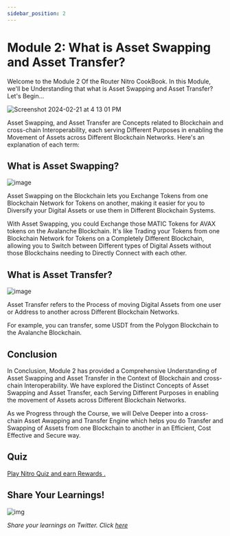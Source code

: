 ```yaml
---
sidebar_position: 2
---
```


# Module 2: What is Asset Swapping and Asset Transfer?

Welcome to the Module 2 Of the Router Nitro CookBook. In this Module, we'll be Understanding that what is Asset Swapping and Asset Transfer? Let's Begin...

![Screenshot 2024-02-21 at 4 13 01 PM](https://github.com/router-resources/Router-Nitro-CookBook/assets/124175970/99a5a476-f335-4fb3-ab67-71e4a993ef05)

Asset Swapping, and Asset Transfer are Concepts related to Blockchain and cross-chain Interoperability, each serving Different Purposes in enabling the Movement of Assets across Different Blockchain Networks. Here's an explanation of each term:

## What is Asset Swapping?

![image](https://github.com/router-resources/Router-Nitro-CookBook/assets/124175970/bd28017a-ecaf-44bd-b61a-d6484d898646)

Asset Swapping on the Blockchain lets you Exchange Tokens from one Blockchain Network for Tokens on another, making it easier for you to Diversify your Digital Assets or use them in Different Blockchain Systems.

With Asset Swapping, you could Exchange those MATIC Tokens for AVAX tokens on the Avalanche Blockchain. It's like Trading your Tokens from one Blockchain Network for Tokens on a Completely Different Blockchain, allowing you to Switch between Different types of Digital Assets without those Blockchains needing to Directly Connect with each other.

## What is Asset Transfer?

![image](https://github.com/router-resources/Router-Nitro-CookBook/assets/124175970/0f3dfb45-19c8-45fc-94e5-28df11e712b3)

Asset Transfer refers to the Process of moving Digital Assets from one user or Address to another across Different Blockchain Networks.

For example, you can transfer, some USDT from the Polygon Blockchain to the Avalanche Blockchain.

## Conclusion

In Conclusion, Module 2 has provided a Comprehensive Understanding of Asset Swapping and Asset Transfer in the Context of Blockchain and cross-chain Interoperability. We have explored the Distinct Concepts of Asset Swapping and Asset Transfer, each Serving Different Purposes in enabling the movement of Assets across Different Blockchain Networks.

As we Progress through the Course, we will Delve Deeper into a cross-chain Asset Awapping and Transfer Engine which helps you do Transfer and Swapping of Assets from one Blockchain to another in an Efficient, Cost Effective and Secure way.

## Quiz

[Play Nitro Quiz and earn Rewards .](https://router-nitro-quiz.vercel.app/page2)

## Share Your Learnings!

![img](https://github.com/router-resources/Router-Nitro-CookBook/assets/124175970/23258532-0dfa-407e-b695-2ed2eb39d1bc)

_Share your learnings on Twitter. Click [here](https://ctt.ac/Fc0HB)_
